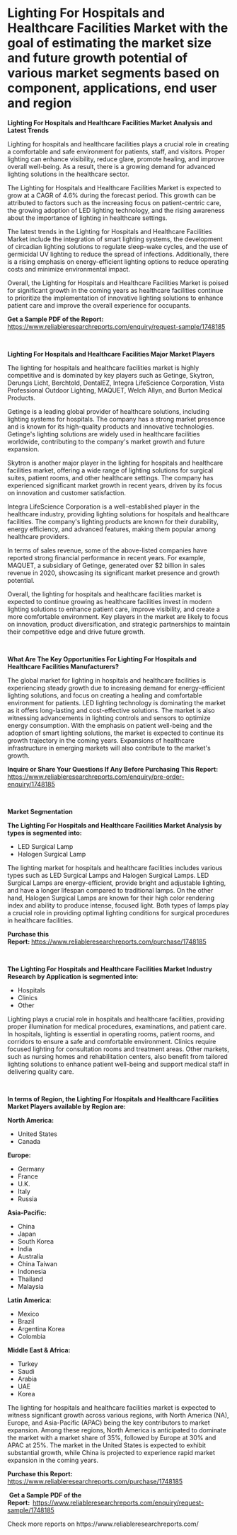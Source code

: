 <p><h1>Lighting For Hospitals and Healthcare Facilities Market with the goal of estimating the market size and future growth potential of various market segments based on component, applications, end user and region</h1></p><p><strong>Lighting For Hospitals and Healthcare Facilities Market Analysis and Latest Trends</strong></p>
<p><p>Lighting for hospitals and healthcare facilities plays a crucial role in creating a comfortable and safe environment for patients, staff, and visitors. Proper lighting can enhance visibility, reduce glare, promote healing, and improve overall well-being. As a result, there is a growing demand for advanced lighting solutions in the healthcare sector.</p><p>The Lighting for Hospitals and Healthcare Facilities Market is expected to grow at a CAGR of 4.6% during the forecast period. This growth can be attributed to factors such as the increasing focus on patient-centric care, the growing adoption of LED lighting technology, and the rising awareness about the importance of lighting in healthcare settings.</p><p>The latest trends in the Lighting for Hospitals and Healthcare Facilities Market include the integration of smart lighting systems, the development of circadian lighting solutions to regulate sleep-wake cycles, and the use of germicidal UV lighting to reduce the spread of infections. Additionally, there is a rising emphasis on energy-efficient lighting options to reduce operating costs and minimize environmental impact.</p><p>Overall, the Lighting for Hospitals and Healthcare Facilities Market is poised for significant growth in the coming years as healthcare facilities continue to prioritize the implementation of innovative lighting solutions to enhance patient care and improve the overall experience for occupants.</p></p>
<p><strong>Get a Sample PDF of the Report:&nbsp;</strong> <a href="https://www.reliableresearchreports.com/enquiry/request-sample/1748185">https://www.reliableresearchreports.com/enquiry/request-sample/1748185</a></p>
<p>&nbsp;</p>
<p><strong>Lighting For Hospitals and Healthcare Facilities Major Market Players</strong></p>
<p><p>The lighting for hospitals and healthcare facilities market is highly competitive and is dominated by key players such as Getinge, Skytron, Derungs Licht, Berchtold, DentalEZ, Integra LifeScience Corporation, Vista Professional Outdoor Lighting, MAQUET, Welch Allyn, and Burton Medical Products.</p><p>Getinge is a leading global provider of healthcare solutions, including lighting systems for hospitals. The company has a strong market presence and is known for its high-quality products and innovative technologies. Getinge's lighting solutions are widely used in healthcare facilities worldwide, contributing to the company's market growth and future expansion.</p><p>Skytron is another major player in the lighting for hospitals and healthcare facilities market, offering a wide range of lighting solutions for surgical suites, patient rooms, and other healthcare settings. The company has experienced significant market growth in recent years, driven by its focus on innovation and customer satisfaction.</p><p>Integra LifeScience Corporation is a well-established player in the healthcare industry, providing lighting solutions for hospitals and healthcare facilities. The company's lighting products are known for their durability, energy efficiency, and advanced features, making them popular among healthcare providers.</p><p>In terms of sales revenue, some of the above-listed companies have reported strong financial performance in recent years. For example, MAQUET, a subsidiary of Getinge, generated over $2 billion in sales revenue in 2020, showcasing its significant market presence and growth potential.</p><p>Overall, the lighting for hospitals and healthcare facilities market is expected to continue growing as healthcare facilities invest in modern lighting solutions to enhance patient care, improve visibility, and create a more comfortable environment. Key players in the market are likely to focus on innovation, product diversification, and strategic partnerships to maintain their competitive edge and drive future growth.</p></p>
<p>&nbsp;</p>
<p><strong>What Are The Key Opportunities For Lighting For Hospitals and Healthcare Facilities Manufacturers?</strong></p>
<p><p>The global market for lighting in hospitals and healthcare facilities is experiencing steady growth due to increasing demand for energy-efficient lighting solutions, and focus on creating a healing and comfortable environment for patients. LED lighting technology is dominating the market as it offers long-lasting and cost-effective solutions. The market is also witnessing advancements in lighting controls and sensors to optimize energy consumption. With the emphasis on patient well-being and the adoption of smart lighting solutions, the market is expected to continue its growth trajectory in the coming years. Expansions of healthcare infrastructure in emerging markets will also contribute to the market's growth.</p></p>
<p><strong>Inquire or Share Your Questions If Any Before Purchasing This Report:</strong> <a href="https://www.reliableresearchreports.com/enquiry/pre-order-enquiry/1748185">https://www.reliableresearchreports.com/enquiry/pre-order-enquiry/1748185</a></p>
<p>&nbsp;</p>
<p><strong>Market Segmentation</strong></p>
<p><strong>The Lighting For Hospitals and Healthcare Facilities Market Analysis by types is segmented into:</strong></p>
<p><ul><li>LED Surgical Lamp</li><li>Halogen Surgical Lamp</li></ul></p>
<p><p>The lighting market for hospitals and healthcare facilities includes various types such as LED Surgical Lamps and Halogen Surgical Lamps. LED Surgical Lamps are energy-efficient, provide bright and adjustable lighting, and have a longer lifespan compared to traditional lamps. On the other hand, Halogen Surgical Lamps are known for their high color rendering index and ability to produce intense, focused light. Both types of lamps play a crucial role in providing optimal lighting conditions for surgical procedures in healthcare facilities.</p></p>
<p><strong>Purchase this Report:&nbsp;</strong><a href="https://www.reliableresearchreports.com/purchase/1748185">https://www.reliableresearchreports.com/purchase/1748185</a></p>
<p>&nbsp;</p>
<p><strong>The Lighting For Hospitals and Healthcare Facilities Market Industry Research by Application is segmented into:</strong></p>
<p><ul><li>Hospitals</li><li>Clinics</li><li>Other</li></ul></p>
<p><p>Lighting plays a crucial role in hospitals and healthcare facilities, providing proper illumination for medical procedures, examinations, and patient care. In hospitals, lighting is essential in operating rooms, patient rooms, and corridors to ensure a safe and comfortable environment. Clinics require focused lighting for consultation rooms and treatment areas. Other markets, such as nursing homes and rehabilitation centers, also benefit from tailored lighting solutions to enhance patient well-being and support medical staff in delivering quality care.</p></p>
<p>&nbsp;</p>
<p><strong>In terms of Region, the Lighting For Hospitals and Healthcare Facilities Market Players available by Region are:</strong></p>
<p>
    <p> <strong> North America: </strong>
        <ul>
            <li>United States</li>
            <li>Canada</li>
        </ul>
        </p> 
    <p> <strong> Europe: </strong>
        <ul>
            <li>Germany</li>
            <li>France</li>
            <li>U.K.</li>
            <li>Italy</li>
            <li>Russia</li>
        </ul>
        </p> 
    <p> <strong> Asia-Pacific: </strong>
        <ul>
            <li>China</li>
            <li>Japan</li>
            <li>South Korea</li>
            <li>India</li>
            <li>Australia</li>
            <li>China Taiwan</li>
            <li>Indonesia</li>
            <li>Thailand</li>
            <li>Malaysia</li>
        </ul>
        </p> 
    <p> <strong> Latin America: </strong>
        <ul>
            <li>Mexico</li>
            <li>Brazil</li>
            <li>Argentina Korea</li>
            <li>Colombia</li>
        </ul>
        </p> 
    <p> <strong> Middle East & Africa: </strong>
        <ul>
            <li>Turkey</li>
            <li>Saudi</li>
            <li>Arabia</li>
            <li>UAE</li>
            <li>Korea</li>
        </ul>
    </p>
    </p>
<p><p>The lighting for hospitals and healthcare facilities market is expected to witness significant growth across various regions, with North America (NA), Europe, and Asia-Pacific (APAC) being the key contributors to market expansion. Among these regions, North America is anticipated to dominate the market with a market share of 35%, followed by Europe at 30% and APAC at 25%. The market in the United States is expected to exhibit substantial growth, while China is projected to experience rapid market expansion in the coming years.</p></p>
<p><strong>Purchase this Report: </strong><a href="https://www.reliableresearchreports.com/purchase/1748185">https://www.reliableresearchreports.com/purchase/1748185</a></p>
<p>&nbsp;<strong>Get a Sample PDF of the Report:&nbsp;&nbsp;</strong><a href="https://www.reliableresearchreports.com/enquiry/request-sample/1748185">https://www.reliableresearchreports.com/enquiry/request-sample/1748185</a></p>
<p><strong></strong></p>
<p>Check more reports on https://www.reliableresearchreports.com/</p>